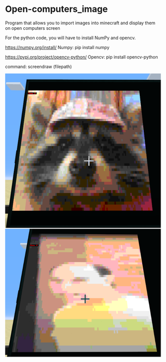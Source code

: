# Open-computers_image
Program that allows you to import images into minecraft and display them on open computers screen

For the python code, you will have to install NumPy and opencv.



https://numpy.org/install/ Numpy: pip install numpy

https://pypi.org/project/opencv-python/ Opencv: pip install opencv-python

command: screendraw (filepath)

![plot](./e1.png)
![plot](./e2.png)
